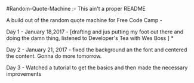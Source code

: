 #Random-Quote-Machine
:- This ain't a proper README

A build out of the random quote machine for Free Code Camp -

Day 1 - January 18,2017 - [drafting and jus putting my foot out there and doing the damn thing, listened to Developer's Tea
with Wes Boss ]
*

Day 2 - January 21, 2017 - fixed the background an the font and centered the content. Gonna do more tomorrow.

Day 3 - Watched a tutorial to get the basics and then made the necessary improvements
